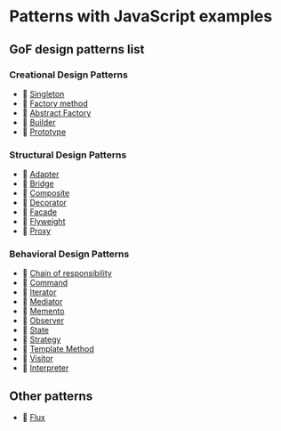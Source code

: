 # Patterns with JavaScript examples

## GoF design patterns list

### Creational Design Patterns

- 📗 [Singleton](./05-singleton/05-singleton.md)
- 📗 [Factory method](./03-factory-method/03-factory-method.md)
- 📗 [Abstract Factory](./01-abstract-factory/01-abstract-factory.md)
- 📗 [Builder](./02-builder/02-builder.md)
- 📗 [Prototype](./04-prototype/04-prototype.md)

### Structural Design Patterns

- 📗 [Adapter](./06-adapter/06-adapter.md)
- 📕 [Bridge](./07-bridge/07-bridge.md)
- 📗 [Composite](./08-composite/08-composite.md)
- 📗 [Decorator](./09-decorator/09-decorator.md)
- 📗 [Facade](./10-facade/10-facade.md)
- 📗 [Flyweight](./11-flyweight/11-flyweight.md)
- 📗 [Proxy](./12-proxy/12-proxy.md)

### Behavioral Design Patterns

- 📕 [Chain of responsibility](./13-chain-of-responsibility/13-chain-of-responsibility.md)
- 📕 [Command](./14-command/14-command.md)
- 📗 [Iterator](./16-iterator/16-iterator.md)
- 📗 [Mediator](./17-mediator/17-mediator.md)
- 📕 [Memento](./18-memento/18-memento.md) 
- 📗 [Observer](./19-observer/19-observer.md)
- 📕 [State](./20-state/20-state.md)
- 📗 [Strategy](./21-strategy/21-strategy.md) 
- 📗 [Template Method](./22-template-method/22-template-method.md)
- 📕 [Visitor](./23-visitor/23-visitor.md)
- 📕 [Interpreter](./15-interpreter/15-interpreter.md)

## Other patterns

- 📕 [Flux](./24-flux/24-flux.md)
